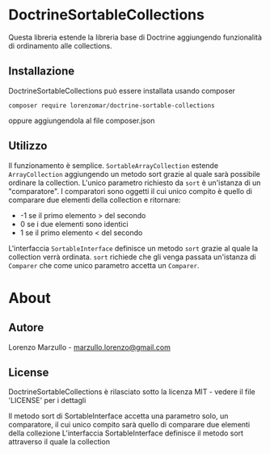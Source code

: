 DoctrineSortableCollections
=============================

Questa libreria estende la libreria base di Doctrine aggiungendo funzionalità di ordinamento alle collections.

Installazione
-------------

DoctrineSortableCollections può essere installata usando composer

```
composer require lorenzomar/doctrine-sortable-collections
```

oppure aggiungendola al file composer.json

Utilizzo
--------

Il funzionamento è semplice.
`SortableArrayCollection` estende `ArrayCollection` aggiungendo un metodo sort grazie al quale sarà possibile ordinare la collection. L'unico parametro richiesto da `sort` è un'istanza di un "comparatore".
I comparatori sono oggetti il cui unico compito è quello di comparare due elementi della collection e ritornare:
* -1 se il primo elemento > del secondo
* 0 se i due elementi sono identici
* 1 se il primo elemento < del secondo

L'interfaccia `SortableInterface` definisce un metodo `sort` grazie al quale la collection verrà ordinata. `sort` richiede che gli venga passata un'istanza di `Comparer`  che come unico parametro accetta un `Comparer`.

About
=====

Autore
------

Lorenzo Marzullo - <marzullo.lorenzo@gmail.com>

License
-------

DoctrineSortableCollections è rilasciato sotto la licenza MIT - vedere il file 'LICENSE' per i dettagli


Il metodo sort di SortableInterface accetta una parametro solo, un comparatore, il cui unico compito sarà quello di comparare due elementi della collezione
L'interfaccia SortableInterface definisce il metodo sort attraverso il quale la collection
